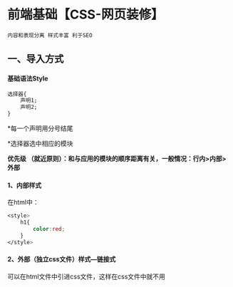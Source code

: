 # 前端基础【CSS-网页装修】

`内容和表现分离 样式丰富 利于SEO`



## 一、导入方式



#### 基础语法Style

```css
选择器{
    声明1;
    声明2;
}
```

*每一个声明用分号结尾

*选择器选中相应的模块



**优先级 （就近原则）：和与应用的模块的顺序距离有关，一般情况：行内>内部>外部**

#### 1、内部样式

在html中：

```css
<style>
    h1{
        color:red;
    }
</style>
```



#### 2、外部（独立css文件）样式—链接式

可以在html文件中引进css文件，这样在css文件中就不用<style>标签

```html
<link rel="stylesheet" href="文件路径加文件名">
```



####  3、**行内样式：**

在标签元素中编写一个style属性，编写样式即可，有多个用分号结尾

```html
<h1 style="color:blue">我是标题</h1>
```



## 二、选择器

`定位到相应的模块`

### (一)基本选择器

**==优先级：id>类>标签==**

#### 1、标签选择器

`应用范围：标签相同，则全覆盖应用`

```css
h1{
}
```



#### 2、类（class）选择器

`应用范围：可以归类，跨标签使用`

```
<head>
    <meta charset="UTF-8">
    <title>Title</title>
    <style>
        .pl{
        color:red;
        }
        .zky{
        color:blue;
        }
    </style>
</head>
<body>
<h1 class="pl">大屁股</h1>
<h2 class="pl">大屁股</h2>
<h1 class="zky">大屁股</h1>
</body>
</html>
```



#### 3、id选择器

`应用范围：指定id应用，唯一性`

```css
<head>
    <meta charset="UTF-8">
    <title>Title</title>
    <style>
        #id名称{
        color:pink;
        }
    </style>
</head>
<body>
<h1 class="pl" id="id名称">大屁股</h1>
</body>
</html>
```



### （二）层次选择器

#### 1、后代选择器

标签名 标签名{ }

`应用范围：在标签后的所有元素`

```css
<head>
    <meta charset="UTF-8">
    <title>Title</title>
    <style>
        body ul{
            background:pink;
        }
    </style>
</head>
<body>
<p>p1</p>
<p>p2</p>
<p>p3</p>
<ul>
    <li>
        <p>p3</p>
    </li>
    <li>
        <p>p4</p>
    </li>
    <li>
        <p>p5</p>
    </li>
</ul>
</body>
</html>
```



#### 2、子代选择器

标签名>标签名{ }

`应用范围：在标签后一代`

```
<style>
    body>p{
        background:pink;
    }
</style>
```



#### 3、弟弟选择器

选择该标签 + 标签名{}

`应用范围：相邻且向下的一个标签`

```css
<style>
    .active + p{
        background:pink;
    }
</style>
```



#### 4、通用选择器

`应用范围：相邻向下的所有标签`

```css
.active~p{
    background:pink;
}
```
### （三）结构伪类选择器

ul li:first-child   ==-==ul下li同等级的第一个元素

ul li:last-child   ==-==ul下li同等级的第一个元素最后一个子元素

 p:nth-child(1)  ==-==p同等级第一个元素

p:nth-of-type(1)   ==-==p同等级该类型为p的元素

```css
    <style>
        ul li:first-child{
            background:pink;
        }

        p:nth-child(1){
            background:pink;
        }
    </style>
```



##### 伪类选择器：

鼠标移动到该位置才会显示出设定样式

```css
/*鼠标悬停*/
a:hover{
    color:yellow;
    font-size:100px;
}

/*鼠标按住*/
a:active{
    color:green;
}

/*点击过后*/
a:visited{
    color:blue;
}
```



### （四）属性选择器



#### 1、基本语法：

**标签名[属性名 运算符 "相应内容"]{语句块}**



#### 2、运算符：

>=   全等于
>
>*= 包含...
>
>^= 以...开头
>
>$= 以...结尾



#### 3、代码例子：


```css
a[id="1"]{
    background:blue;
}
a[class="c"]{
    background:green;
}
a[class*="c"]{
    background:blue;
}
a[class^="c"]{
    background:blue;
}
a[href$="doc"]{
    background:yellow;
}
```



## 三、样式

span标签：重点要突出的字，用span套起来

### 1、字体样式

```css
<style>
body{
font-family:楷体,Arial Black;
font-size:25px;
font-weight:bold;
color:#999adad9;
text-indent:50px;
}
</style>
```

| [font](https://www.runoob.com/cssref/pr-font-font.html)      | 在一个声明中设置所有的字体属性       |
| ------------------------------------------------------------ | ------------------------------------ |
| [font-family](https://www.runoob.com/cssref/pr-font-font-family.html) | 指定文本的字体系列                   |
| [font-size](https://www.runoob.com/cssref/pr-font-font-size.html) | 指定文本的字体大小                   |
| [font-style](https://www.runoob.com/cssref/pr-font-font-style.html) | 指定文本的字体样式                   |
| [font-variant](https://www.runoob.com/cssref/pr-font-font-variant.html) | 以小型大写字体或者正常字体显示文本。 |
| [font-weight](https://www.runoob.com/cssref/pr-font-weight.html) | 指定字体的粗细。                     |



### 2、文本样式

```css
<style>
body{
font-family:楷体,Arial Black;
font-size:25px;
font-weight:bold;
text-align:middle;
color:#999adad9;
text-shadow:#4654 10px -10px 2px;/*阴影颜色 水平偏移 垂直偏移 阴影半径*/
}
p{
color:rgb(0,255,100,0.2);/*0.2为透明度*/
text-align:left;/*排版方式center\left\right\justify*/
text-indent:6em;/*首行缩进*/
}
h1 {text-decoration:overline;}
h2 {text-decoration:line-through;}
h3 {text-decoration:underline;}
</style>
```



| 属性                                                         | 描述                     |
| :----------------------------------------------------------- | :----------------------- |
| [color](https://www.runoob.com/cssref/pr-text-color.html)    | 设置文本颜色             |
| [direction](https://www.runoob.com/cssref/pr-text-direction.html) | 设置文本方向。           |
| [letter-spacing](https://www.runoob.com/cssref/pr-text-letter-spacing.html) | 设置字符间距             |
| [line-height](https://www.runoob.com/cssref/pr-dim-line-height.html) | 设置行高                 |
| [text-align](https://www.runoob.com/cssref/pr-text-text-align.html) | 对齐元素中的文本         |
| [text-decoration](https://www.runoob.com/cssref/pr-text-text-decoration.html) | 向文本添加修饰           |
| [text-indent](https://www.runoob.com/cssref/pr-text-text-indent.html) | 缩进元素中文本的首行     |
| [text-shadow](https://www.runoob.com/cssref/css3-pr-text-shadow.html) | 设置文本阴影             |
| [text-transform](https://www.runoob.com/cssref/pr-text-text-transform.html) | 控制元素中的字母         |
| [unicode-bidi](https://www.runoob.com/cssref/pr-text-unicode-bidi.html) | 设置或返回文本是否被重写 |
| [vertical-align](https://www.runoob.com/cssref/pr-pos-vertical-align.html) | 设置元素的垂直对齐       |
| [white-space](https://www.runoob.com/cssref/pr-text-white-space.html) | 设置元素中空白的处理方式 |
| [word-spacing](https://www.runoob.com/cssref/pr-text-word-spacing.html) | 设置字间距               |



### 3、超链接样式

```css
a:link {background-color:#B2FF99;
		text-decoration:none;/*删除下划线*/
		}    /* 未访问链接 */
a:visited {background-color:#FFFF85;} /* 已访问链接 */
a:hover {background-color:#FF704D;}   /* 鼠标移动到链接上 */
a:active {background-color:#FF704D;}  /* 鼠标点击时 */
```



### 4、背景样式

linear-gradient(19deg,#21D4FD 0%,#B721FF 100%);渐变图片创建

```css
div{
    width:500px;
    height:300px;
    border:1px solid red;
    background-image:linear-gradient(19deg,#21D4FD 0%,#B721FF 100%);
}
```

| Property                                                     | 描述                                         |
| :----------------------------------------------------------- | :------------------------------------------- |
| [background](https://www.runoob.com/cssref/css3-pr-background.html) | 简写属性，作用是将背景属性设置在一个声明中。 |
| [background-attachment](https://www.runoob.com/cssref/pr-background-attachment.html) | 背景图像是否固定或者随着页面的其余部分滚动。 |
| [background-color](https://www.runoob.com/cssref/pr-background-color.html) | 设置元素的背景颜色。                         |
| [background-image](https://www.runoob.com/cssref/pr-background-image.html) | 把图像设置为背景。                           |
| [background-position](https://www.runoob.com/cssref/pr-background-position.html) | 设置背景图像的起始位置。                     |
| [background-repeat](https://www.runoob.com/cssref/pr-background-repeat.html) | 设置背景图像是否及如何重复。                 |



### 5、列表样式

```css
.title{
    font-size:15px;
    color:yellow;
}
ul{
background-color:blue
}

ul li{
   height:30px;
   list-style:none;
}

#li{
    width:300px;
}
```



| 属性                                                         | 描述                                               |
| :----------------------------------------------------------- | :------------------------------------------------- |
| [list-style](https://www.runoob.com/cssref/pr-list-style.html) | 简写属性。用于把所有用于列表的属性设置于一个声明中 |
| [list-style-image](https://www.runoob.com/cssref/pr-list-style-image.html) | 将图像设置为列表项标志。                           |
| [list-style-position](https://www.runoob.com/cssref/pr-list-style-position.html) | 设置列表中列表项标志的位置。                       |
| [list-style-type](https://www.runoob.com/cssref/pr-list-style-type.html) | 设置列表项标志的类型。                             |



### 6、盒子模型（重点）

#### 6.1盒子模型理解

![CSS box-model](https://www.runoob.com/images/box-model.gif)

所有HTML元素可以看作盒子，在CSS中，"box model"这一术语是用来设计和布局时使用。

CSS盒模型本质上是一个盒子，封装周围的HTML元素，它包括：边距，边框，填充，和实际内容。

盒模型允许我们在其它元素和周围元素边框之间的空间放置元素。



- **Margin(外边距)** - 清除边框外的区域，外边距是透明的。
- **Border(边框)** - 围绕在内边距和内容外的边框。
- **Padding(内边距)** - 清除内容周围的区域，内边距是透明的。
- **Content(内容)** - 盒子的内容，显示文本和图像。



#### 6.2border边框的样式：粗细、样式、颜色

```css
<style>
/*body总有一个默认的外边框margin*/
    body{
        margin:0;
    }

    form{
        background:yellow;
    }

    h4{
        background:green;
        font-size:16px;
        line-height:20px;
    }

    #box{
        width:300px;
        border:1px solid black;
    }
    div:nth-of-type(1) input{
        border:3px solid black;
    }
    div:nth-of-type(2) input{
        border:3px dashed green;
    }

</style>
```



#### 6.3圆角边框

```css
border-radius:50px 50px 20px;
```

#### 6.4盒子阴影

```css
box-shadow:10px 10px 100px blue;
margin:100px auto;/*auto居中*/
```



### 7、浮动

##### 7.1

块级元素：独占一行

```css
h
p
div
li
```

行内元素：不独占一行

```css
span
a
img
strong
```



##### 7.2 display

block：块元素

inline：行内元素

inline-block：行内块元素



```css
   <style>
    div{
        width:1000px;
        height:120px;
        border:1px solid blue;
        display:inline-block;
        }

    span{
        width:100px;
        height:100px;
        border:1px solid red;
        display:inline-block;
        }

    #pp{
        width:100px;
        height:100px;
        border:1px solid red;
        display:inline-block;
        float:right;
        }
    </style>
```



